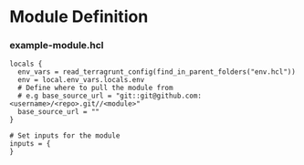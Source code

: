 # Module Definition

### example-module.hcl

```hcl
locals {
  env_vars = read_terragrunt_config(find_in_parent_folders("env.hcl"))
  env = local.env_vars.locals.env
  # Define where to pull the module from
  # e.g base_source_url = "git::git@github.com:<username>/<repo>.git//<module>"
  base_source_url = ""
}

# Set inputs for the module
inputs = {
}
```
